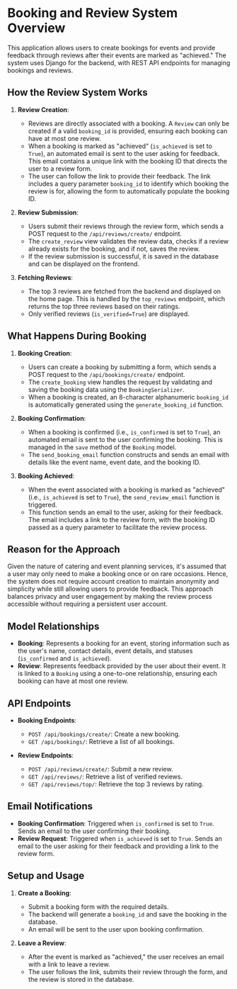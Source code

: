 
# Booking and Review System Overview

This application allows users to create bookings for events and provide feedback through reviews after their events are marked as "achieved." The system uses Django for the backend, with REST API endpoints for managing bookings and reviews.

## How the Review System Works

1. **Review Creation**:
   - Reviews are directly associated with a booking. A `Review` can only be created if a valid `booking_id` is provided, ensuring each booking can have at most one review.
   - When a booking is marked as "achieved" (`is_achieved` is set to `True`), an automated email is sent to the user asking for feedback. This email contains a unique link with the booking ID that directs the user to a review form.
   - The user can follow the link to provide their feedback. The link includes a query parameter `booking_id` to identify which booking the review is for, allowing the form to automatically populate the booking ID.

2. **Review Submission**:
   - Users submit their reviews through the review form, which sends a POST request to the `/api/reviews/create/` endpoint.
   - The `create_review` view validates the review data, checks if a review already exists for the booking, and if not, saves the review.
   - If the review submission is successful, it is saved in the database and can be displayed on the frontend.
   
3. **Fetching Reviews**:
   - The top 3 reviews are fetched from the backend and displayed on the home page. This is handled by the `top_reviews` endpoint, which returns the top three reviews based on their ratings.
   - Only verified reviews (`is_verified=True`) are displayed.

## What Happens During Booking

1. **Booking Creation**:
   - Users can create a booking by submitting a form, which sends a POST request to the `/api/bookings/create/` endpoint.
   - The `create_booking` view handles the request by validating and saving the booking data using the `BookingSerializer`.
   - When a booking is created, an 8-character alphanumeric `booking_id` is automatically generated using the `generate_booking_id` function.

2. **Booking Confirmation**:
   - When a booking is confirmed (i.e., `is_confirmed` is set to `True`), an automated email is sent to the user confirming the booking. This is managed in the `save` method of the `Booking` model.
   - The `send_booking_email` function constructs and sends an email with details like the event name, event date, and the booking ID.

3. **Booking Achieved**:
   - When the event associated with a booking is marked as "achieved" (i.e., `is_achieved` is set to `True`), the `send_review_email` function is triggered.
   - This function sends an email to the user, asking for their feedback. The email includes a link to the review form, with the booking ID passed as a query parameter to facilitate the review process.

## Reason for the Approach

Given the nature of catering and event planning services, it's assumed that a user may only need to make a booking once or on rare occasions. Hence, the system does not require account creation to maintain anonymity and simplicity while still allowing users to provide feedback. This approach balances privacy and user engagement by making the review process accessible without requiring a persistent user account.

## Model Relationships

- **Booking**: Represents a booking for an event, storing information such as the user's name, contact details, event details, and statuses (`is_confirmed` and `is_achieved`).
- **Review**: Represents feedback provided by the user about their event. It is linked to a `Booking` using a one-to-one relationship, ensuring each booking can have at most one review.

## API Endpoints

- **Booking Endpoints**:
  - `POST /api/bookings/create/`: Create a new booking.
  - `GET /api/bookings/`: Retrieve a list of all bookings.
  
- **Review Endpoints**:
  - `POST /api/reviews/create/`: Submit a new review.
  - `GET /api/reviews/`: Retrieve a list of verified reviews.
  - `GET /api/reviews/top/`: Retrieve the top 3 reviews by rating.

## Email Notifications

- **Booking Confirmation**: Triggered when `is_confirmed` is set to `True`. Sends an email to the user confirming their booking.
- **Review Request**: Triggered when `is_achieved` is set to `True`. Sends an email to the user asking for their feedback and providing a link to the review form.

## Setup and Usage

1. **Create a Booking**:
   - Submit a booking form with the required details.
   - The backend will generate a `booking_id` and save the booking in the database.
   - An email will be sent to the user upon booking confirmation.

2. **Leave a Review**:
   - After the event is marked as "achieved," the user receives an email with a link to leave a review.
   - The user follows the link, submits their review through the form, and the review is stored in the database.
